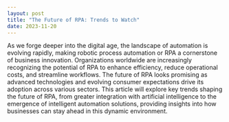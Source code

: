 ```yaml
---
layout: post
title: "The Future of RPA: Trends to Watch"
date: 2023-11-20
---
```


As we forge deeper into the digital age, the landscape of automation is evolving rapidly, making robotic process automation or RPA a cornerstone of business innovation. Organizations worldwide are increasingly recognizing the potential of RPA to enhance efficiency, reduce operational costs, and streamline workflows. The future of RPA looks promising as advanced technologies and evolving consumer expectations drive its adoption across various sectors. This article will explore key trends shaping the future of RPA, from greater integration with artificial intelligence to the emergence of intelligent automation solutions, providing insights into how businesses can stay ahead in this dynamic environment.
